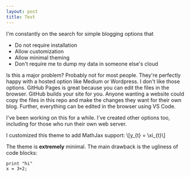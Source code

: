 ```yaml
---
layout: post
title: Test
---
```


I'm constantly on the search for simple blogging options that

- Do not require installation
- Allow customization
- Allow minimal theming
- Don't require me to dump my data in someone else's cloud

Is this a major problem? Probably not for most people. They're perfectly happy with a hosted option like Medium or Wordpress.
I don't like those options.
GitHub Pages is great because you can edit the files in the browser. GitHub builds your site for you.
Anyone wanting a website could copy the files in this repo and make the changes they want for their own blog.
Further, everything can be edited in the browser using VS Code.

I've been working on this for a while. I've created other options too, including for those who run their own web server.

I customized this theme to add MathJax support:
\\[y_{t} = \xi_{t}\\]

The theme is **extremely** minimal. The main drawback is the ugliness of code blocks:

```
print "hi"
x = 3+2;
```
